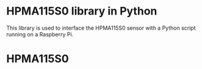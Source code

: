 # HPMA115S0 library in Python

This library is used to interface the HPMA115S0 sensor with a Python script running on a Raspberry Pi.
# HPMA115S0
